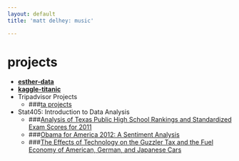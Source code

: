 ```yaml
---
layout: default
title: 'matt delhey: music'

---
```

# projects #
* __[esther-data]()__
* __[kaggle-titanic]()__
* Tripadvisor Projects
  * ###[ta projects](welp.com)
* Stat405: Introduction to Data Analysis
  * ###[Analysis of Texas Public High School Rankings and Standardized Exam Scores for 2011]()
  * ###[Obama for America 2012: A Sentiment Analysis]()
  * ###[The Effects of Technology on the Guzzler Tax and the Fuel Economy of American, German, and Japanese Cars]()
